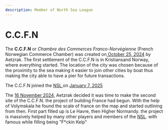 ```yaml
---
description: Member of North Sea League
---
```


# C.C.F.N

The **C.C.F.N** or _Chambre des Commerces Franco-Norvégienne_ (French Norwegian Commerce Chamber) was created on[ October 25, 2024](../../../server-dates/october-24.md) by Aetzrak. The first settlement of the C.C.F.N is in Kristiansand Norway, where everything started. The location of the city was chosen because of the proximity to the sea making it easier to join other cities by boat thus making the city able to have a pier for future transactions.

The C.C.F.N joined the [NSL ](../nations/north_sea_league.md)on [January 7, 2025](../../../server-dates/january-25.md)

The [16 November 2024](../../../server-dates/november-24.md), Aetzrak decided it was time to make the second site of the C.C.F.N. the project of building France had begun. With the help of Volymskala he found the scale of france on the map and started outlining from then. First part filled up is Le Havre, then Higher Normandy. the project is massively helped by many other players and members of the [NSL](../nations/north_sea_league.md). with famous while filling being "F\*ckin Kelp"
